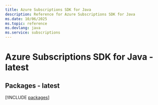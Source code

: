 ```yaml
---
title: Azure Subscriptions SDK for Java
description: Reference for Azure Subscriptions SDK for Java
ms.date: 10/06/2025
ms.topic: reference
ms.devlang: java
ms.service: subscriptions
---
```

# Azure Subscriptions SDK for Java - latest
## Packages - latest
[!INCLUDE [packages](subscriptions-index.md)]